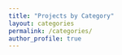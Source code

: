 ```yaml
---
title: "Projects by Category"
layout: categories
permalink: /categories/
author_profile: true
---
```

